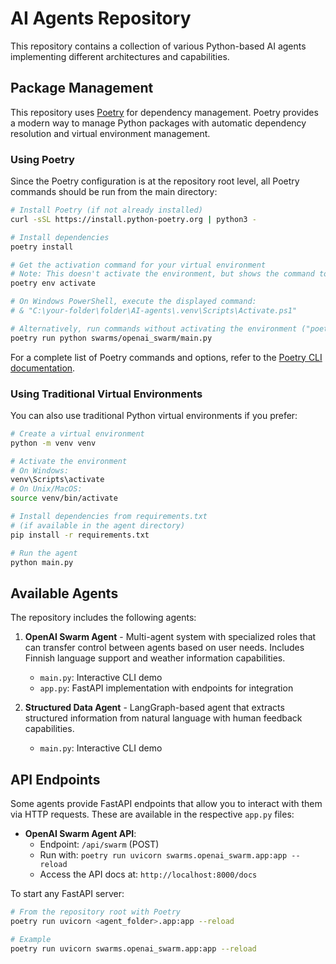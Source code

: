 # AI Agents Repository

This repository contains a collection of various Python-based AI agents implementing different architectures and capabilities.

## Package Management

This repository uses [Poetry](https://python-poetry.org/) for dependency management. Poetry provides a modern way to manage Python packages with automatic dependency resolution and virtual environment management.

### Using Poetry

Since the Poetry configuration is at the repository root level, all Poetry commands should be run from the main directory:

```bash
# Install Poetry (if not already installed)
curl -sSL https://install.python-poetry.org | python3 -

# Install dependencies
poetry install

# Get the activation command for your virtual environment
# Note: This doesn't activate the environment, but shows the command to do so
poetry env activate

# On Windows PowerShell, execute the displayed command:
# & "C:\your-folder\folder\AI-agents\.venv\Scripts\Activate.ps1"

# Alternatively, run commands without activating the environment ("poetry run" prefix allows us run commands in virtual env) 
poetry run python swarms/openai_swarm/main.py
```

For a complete list of Poetry commands and options, refer to the [Poetry CLI documentation](https://python-poetry.org/docs/cli/).

### Using Traditional Virtual Environments

You can also use traditional Python virtual environments if you prefer:

```bash
# Create a virtual environment
python -m venv venv

# Activate the environment
# On Windows:
venv\Scripts\activate
# On Unix/MacOS:
source venv/bin/activate

# Install dependencies from requirements.txt
# (if available in the agent directory)
pip install -r requirements.txt

# Run the agent
python main.py
```

## Available Agents

The repository includes the following agents:

1. **OpenAI Swarm Agent** - Multi-agent system with specialized roles that can transfer control between agents based on user needs. Includes Finnish language support and weather information capabilities.

   - `main.py`: Interactive CLI demo
   - `app.py`: FastAPI implementation with endpoints for integration

2. **Structured Data Agent** - LangGraph-based agent that extracts structured information from natural language with human feedback capabilities.
   - `main.py`: Interactive CLI demo

## API Endpoints

Some agents provide FastAPI endpoints that allow you to interact with them via HTTP requests. These are available in the respective `app.py` files:

- **OpenAI Swarm Agent API**:
  - Endpoint: `/api/swarm` (POST)
  - Run with: `poetry run uvicorn swarms.openai_swarm.app:app --reload`
  - Access the API docs at: `http://localhost:8000/docs`

To start any FastAPI server:

```bash
# From the repository root with Poetry
poetry run uvicorn <agent_folder>.app:app --reload

# Example
poetry run uvicorn swarms.openai_swarm.app:app --reload
```
